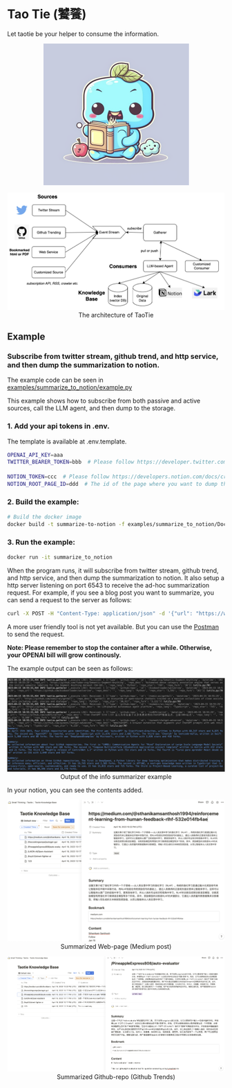 # Tao Tie (饕餮)
Let taotie be your helper to consume the information.

<p align="center">
    <img src="./images/taotie.png" alt="drawing"/>
</p>



<p align="center">
    <img src="./images/architecture.png" alt="drawing"/>
    <br>The architecture of TaoTie
</p>

## Example
### Subscribe from twitter stream, github trend, and http service, and then dump the summarization to notion.
The example code can be seen in [examples/summarize_to_notion/example.py](examples/info_summarizer.py)

This example shows how to subscribe from both passive and active sources, call the LLM agent, and then dump to the storage.

### 1. Add your api tokens in .env.

The template is available at .env.template.

```bash
OPENAI_API_KEY=aaa
TWITTER_BEARER_TOKEN=bbb  # Please follow https://developer.twitter.com/en/portal.

NOTION_TOKEN=ccc  # Please follow https://developers.notion.com/docs/create-a-notion-integration.
NOTION_ROOT_PAGE_ID=ddd  # The id of the page where you want to dump the summary.
```

### 2. Build the example:
```bash
# Build the docker image
docker build -t summarize-to-notion -f examples/summarize_to_notion/Dockerfile .
```

### 3. Run the example:
```bash
docker run -it summarize_to_notion
```

When the program runs, it will subscribe from twitter stream, github trend, and http service, and then dump the summarization to notion.
It also setup a http server listening on port 6543 to receive the ad-hoc summarization request. 
For example, if you see a blog post you want to summarize, you can send a request to the server as follows:
```bash
curl -X POST -H "Content-Type: application/json" -d '{"url": "https://www.harmdevries.com/post/model-size-vs-compute-overhead"}' http://localhost:6543/api/v1/url
```

A more user friendly tool is not yet available. But you can use the [Postman](https://www.postman.com/) to send the request.

**Note: Please remember to stop the container after a while. Otherwise, your OPENAI bill will grow continously.**

The example output can be seen as follows:

<p align="center">
    <img src="./examples/summarize_to_notion/example.png" alt="drawing"/>
    <br>Output of the info summarizer example
</p>

In your notion, you can see the contents added.

<p align="center">
    <img src="./images/web-page.png" alt="drawing"/>
    <br>Summarized Web-page (Medium post)
</p>

<p align="center">
    <img src="./images/github-repo.png" alt="drawing"/>
    <br>Summarized Github-repo (Github Trends)
</p>